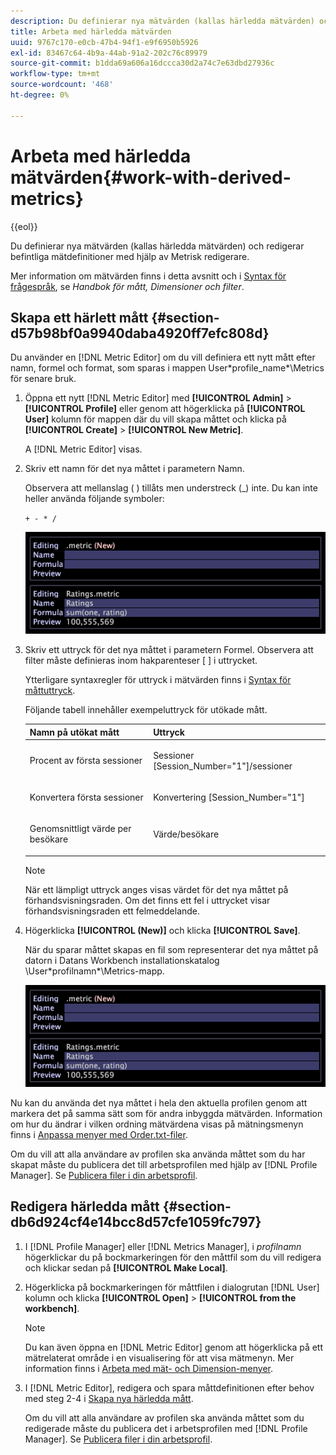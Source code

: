 ```yaml
---
description: Du definierar nya mätvärden (kallas härledda mätvärden) och redigerar befintliga mätdefinitioner med hjälp av Metrisk redigerare.
title: Arbeta med härledda mätvärden
uuid: 9767c170-e0cb-47b4-94f1-e9f6950b5926
exl-id: 83467c64-4b9a-44ab-91a2-202c76c89979
source-git-commit: b1dda69a606a16dccca30d2a74c7e63dbd27936c
workflow-type: tm+mt
source-wordcount: '468'
ht-degree: 0%

---
```


# Arbeta med härledda mätvärden{#work-with-derived-metrics}

{{eol}}

Du definierar nya mätvärden (kallas härledda mätvärden) och redigerar befintliga mätdefinitioner med hjälp av Metrisk redigerare.

Mer information om mätvärden finns i detta avsnitt och i [Syntax för frågespråk](../../../../home/c-get-started/c-qry-lang-syntx/c-qry-lang-syntx.md#concept-15d1d3f5164a47d49468c5acb7299d9f), se *Handbok för mått, Dimensioner och filter*.

## Skapa ett härlett mått {#section-d57b98bf0a9940daba4920ff7efc808d}

Du använder en [!DNL Metric Editor] om du vill definiera ett nytt mått efter namn, formel och format, som sparas i mappen User\*profile_name*\Metrics för senare bruk.

1. Öppna ett nytt [!DNL Metric Editor] med **[!UICONTROL Admin]** > **[!UICONTROL Profile]** eller genom att högerklicka på **[!UICONTROL User]** kolumn för mappen där du vill skapa måttet och klicka på **[!UICONTROL Create]** > **[!UICONTROL New Metric]**.

   A [!DNL Metric Editor] visas.

1. Skriv ett namn för det nya måttet i parametern Namn.

   Observera att mellanslag ( ) tillåts men understreck (_) inte. Du kan inte heller använda följande symboler:

   `+ - * /`

   ![](assets/vis_MetricEditor_NewAndEditing.png)

1. Skriv ett uttryck för det nya måttet i parametern Formel. Observera att filter måste definieras inom hakparenteser [ ] i uttrycket.

   Ytterligare syntaxregler för uttryck i mätvärden finns i [Syntax för måttuttryck](../../../../home/c-get-started/c-qry-lang-syntx/c-syntx-mtrc-exp.md#concept-bbf440a0307549e088df491b51b51d66).

   Följande tabell innehåller exempeluttryck för utökade mått.

   <table id="table_ED77997FC08F492490DCAC3C4153781C"> 
   <thead> 
   <tr> 
      <th colname="col1" class="entry"> Namn på utökat mått </th> 
      <th colname="col2" class="entry"> Uttryck </th> 
   </tr>
   </thead>
   <tbody> 
   <tr> 
      <td colname="col1"> <p>Procent av första sessioner </p> </td> 
      <td colname="col2"> <p><span class="filepath"> Sessioner [Session_Number="1"]/sessioner</span> </p> </td> 
   </tr> 
   <tr> 
      <td colname="col1"> <p>Konvertera första sessioner </p> </td> 
      <td colname="col2"> <p><span class="filepath"> Konvertering [Session_Number="1"]</span> </p> </td> 
   </tr> 
   <tr> 
      <td colname="col1"> <p>Genomsnittligt värde per besökare </p> </td> 
      <td colname="col2"> <p><span class="filepath"> Värde/besökare</span> </p> </td> 
   </tr> 
   </tbody> 
   </table>

   >[!NOTE]
   >
   >När ett lämpligt uttryck anges visas värdet för det nya måttet på förhandsvisningsraden. Om det finns ett fel i uttrycket visar förhandsvisningsraden ett felmeddelande.

1. Högerklicka **[!UICONTROL (New)]** och klicka **[!UICONTROL Save]**.

   När du sparar måttet skapas en fil som representerar det nya måttet på datorn i Datans Workbench installationskatalog \User\*profilnamn*\Metrics-mapp.

   ![](assets/vis_MetricEditor_NewAndEditing.png)

Nu kan du använda det nya måttet i hela den aktuella profilen genom att markera det på samma sätt som för andra inbyggda mätvärden. Information om hur du ändrar i vilken ordning mätvärdena visas på mätningsmenyn finns i [Anpassa menyer med Order.txt-filer](../../../../home/c-get-started/c-intf-anlys-ftrs/c-ctm-menus/t-cstm-menus-ordr-files.md#task-a391800a8dd444deb3e1516d5189f999).

Om du vill att alla användare av profilen ska använda måttet som du har skapat måste du publicera det till arbetsprofilen med hjälp av [!DNL Profile Manager]. Se [Publicera filer i din arbetsprofil](../../../../home/c-get-started/c-admin-intrf/c-prof-mgr/t-pub-files-wkg-prof.md#task-a0106e010c834d16bd60eef4721b6af9).

## Redigera härledda mått {#section-db6d924cf4e14bcc8d57cfe1059fc797}

1. I [!DNL Profile Manager] eller [!DNL Metrics Manager], i *profilnamn* högerklickar du på bockmarkeringen för den måttfil som du vill redigera och klickar sedan på **[!UICONTROL Make Local]**.
1. Högerklicka på bockmarkeringen för måttfilen i dialogrutan [!DNL User] kolumn och klicka **[!UICONTROL Open]** > **[!UICONTROL from the workbench]**.

   >[!NOTE]
   >
   >Du kan även öppna en [!DNL Metric Editor] genom att högerklicka på ett mätrelaterat område i en visualisering för att visa mätmenyn. Mer information finns i [Arbeta med mät- och Dimension-menyer](../../../../home/c-get-started/c-vis/c-met-dim-menus.md#concept-50f07ae47c3e4f94ad7d3d7f8293ccac).

1. I [!DNL Metric Editor], redigera och spara måttdefinitionen efter behov med steg 2-4 i [Skapa nya härledda mått](../../../../home/c-get-started/c-admin-intrf/c-prof-mgr/c-drvd-mtrcs.md#section-d57b98bf0a9940daba4920ff7efc808d).

   Om du vill att alla användare av profilen ska använda måttet som du redigerade måste du publicera det i arbetsprofilen med [!DNL Profile Manager]. Se [Publicera filer i din arbetsprofil](../../../../home/c-get-started/c-admin-intrf/c-prof-mgr/t-pub-files-wkg-prof.md#task-a0106e010c834d16bd60eef4721b6af9).
